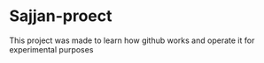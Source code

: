 # Sajjan-proect
This project was made to learn how github works and operate it for experimental purposes
